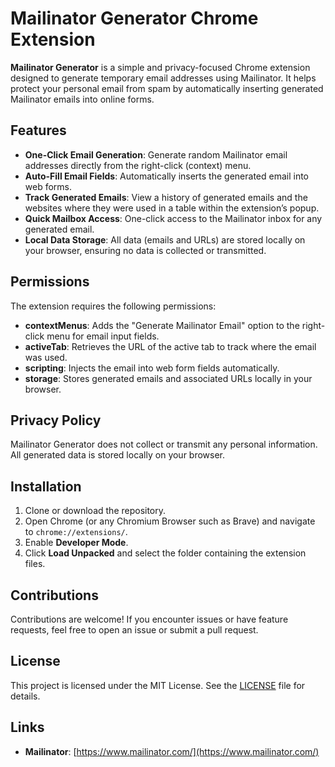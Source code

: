 # Mailinator Generator Chrome Extension

**Mailinator Generator** is a simple and privacy-focused Chrome extension designed to generate temporary email addresses using Mailinator. It helps protect your personal email from spam by automatically inserting generated Mailinator emails into online forms.

## Features

- **One-Click Email Generation**: Generate random Mailinator email addresses directly from the right-click (context) menu.
- **Auto-Fill Email Fields**: Automatically inserts the generated email into web forms.
- **Track Generated Emails**: View a history of generated emails and the websites where they were used in a table within the extension’s popup.
- **Quick Mailbox Access**: One-click access to the Mailinator inbox for any generated email.
- **Local Data Storage**: All data (emails and URLs) are stored locally on your browser, ensuring no data is collected or transmitted.

## Permissions

The extension requires the following permissions:

- **contextMenus**: Adds the "Generate Mailinator Email" option to the right-click menu for email input fields.
- **activeTab**: Retrieves the URL of the active tab to track where the email was used.
- **scripting**: Injects the email into web form fields automatically.
- **storage**: Stores generated emails and associated URLs locally in your browser.

## Privacy Policy

Mailinator Generator does not collect or transmit any personal information. All generated data is stored locally on your browser.

## Installation

1. Clone or download the repository.
2. Open Chrome (or any Chromium Browser such as Brave) and navigate to `chrome://extensions/`.
3. Enable **Developer Mode**.
4. Click **Load Unpacked** and select the folder containing the extension files.

## Contributions

Contributions are welcome! If you encounter issues or have feature requests, feel free to open an issue or submit a pull request.

## License

This project is licensed under the MIT License. See the [LICENSE](LICENSE) file for details.

## Links

- **Mailinator**: [https://www.mailinator.com/](https://www.mailinator.com/)
